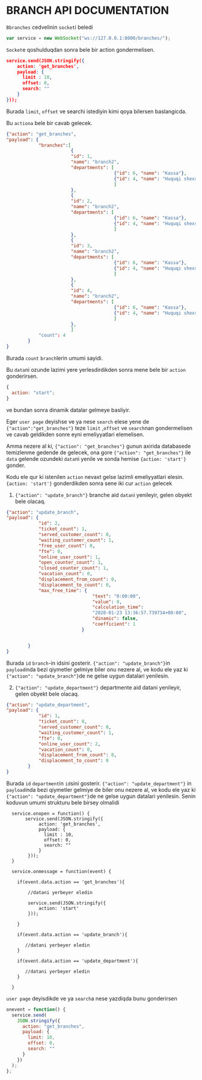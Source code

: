 # BRANCH API DOCUMENTATION

`Bbranches` cedvelinin `socket`i beledi

```javascript
var service = new WebSocket("ws://127.0.0.1:8000/branches/");
```

`Socket`e qoshulduqdan sonra bele bir action gondermelisen.

```JSON
service.send(JSON.stringify({
    action: 'get_branches',
    payload: {
      limit : 10,
      offset: 0,
      search: ""
    }
}));
```

Burada `limit`, `offset` ve searchi istediyin kimi qoya bilersen baslangicda.

Bu `actiona` bele bir cavab gelecek.

```JSON
{"action": "get_branches",
"payload": {
			"branches":[
						{
						"id": 1,
						"name": "branch2",
						"departments": [
										{"id": 6, "name": "Kassa"},
										{"id": 4, "name": "Huquqi shexsler"}
										]
						},
						{
						"id": 2,
						"name": "branch2",
						"departments": [
										{"id": 6, "name": "Kassa"},
										{"id": 4, "name": "Huquqi shexsler"}
										]
						},
						{
						"id": 3,
						"name": "branch2",
						"departments": [
										{"id": 6, "name": "Kassa"},
										{"id": 4, "name": "Huquqi shexsler"}
										]
						},
						{
						"id": 4,
						"name": "branch2",
						"departments": [
										{"id": 6, "name": "Kassa"},
										{"id": 4, "name": "Huquqi shexsler"}
										]
						},
						]
			"count": 4
		}
}
```

Burada `count` `branch`lerin umumi sayidi.

Bu `data`ni ozunde lazimi yere yerlesdirdikden sonra mene bele bir `action` gonderirsen.

```javascript
{
  action: "start";
}
```

ve bundan sonra dinamik datalar gelmeye basliyir.

Eger `user page` deyishse ve ya nese `search` elese yene de `{"action":"get_branches"}` teze `limit` ,`offset` ve `search`nan gondermelisen ve cavab geldikden sonre eyni emeliyyatlari elemelisen.

Amma nezere al ki, `{"action": "get_branches"}` gunun axirida databasede temizlenme gedende de gelecek, ona gore `{"action": "get_branches"}` ile `data` gelende ozundeki `data`ni yenile ve sonda hemise `{action: 'start'}` gonder.

Kodu ele qur ki istenilen `action` nevaxt gelse lazimli emeliyyatlari elesin.`{action: 'start'}` gonderdikden sonra sene iki cur `action` gelecek

1. `{"action": "update_branch"}` branche aid `datan`i yenileyir, gelen obyekt bele olacaq.

```JSON
{"action": "update_branch",
"payload": {
			"id": 2,
			"ticket_count": 1,
			"served_customer_count": 0,
			"waiting_customer_count": 1,
			"free_user_count": 0,
			"fte": 0,
			"online_user_count": 1,
			"open_counter_count": 1,
			"closed_counter_count": 1,
			"vacation_count": 0,
			"displacement_from_count": 0,
			"displacement_to_count": 0,
			"max_free_time": {
								"text": "0:00:00",
								"value": 0,
								"calculation_time":
								"2020-01-23 13:36:57.739734+00:00",
								"dinamic": false,
								"coefficient": 1
							}


		}
}
```

Burada `id` `branch`-in idsini gosterir. `{"action": "update_branch"}`in `payload`inda bezi qiymetler gelmiye biler onu nezere al, ve kodu ele yaz ki `{"action": "update_branch"}`de ne gelse uygun datalari yenilesin.

2. `{"action": "update_department"}` departmente aid datani yenileyir, gelen obyekt bele olacaq.

```JSON
{"action": "update_department",
"payload": {
			"id": 1,
			"ticket_count": 0,
			"served_customer_count": 0,
			"waiting_customer_count": 1,
			"fte": 0,
			"online_user_count": 2,
			"vacation_count": 0,
			"displacement_from_count": 0,
			"displacement_to_count": 0
		}
}
```

Burada `id` `department`in `id`sini gosterir. `{"action": "update_department"}` in `payload`inda bezi qiymetler gelmiye de biler onu nezere al, ve kodu ele yaz ki `{"action": "update_department"}`de ne gelse uygun datalari yenilesin. Senin koduvun umumi strukturu bele birsey olmalidi

```javasciprt
  service.onopen = function() {
       service.send(JSON.stringify({
            action: 'get_branches',
            payload: {
              limit : 10,
              offset: 0,
              search: ""
            }
        }));
  }

  service.onmessage = function(event) {

    if(event.data.action == 'get_branches'){

        //datani yerbeyer eledin

        service.send(JSON.stringify({
            action: 'start'
        }));

    }

    if(event.data.action == 'update_branch'){

       //datani yerbeyer eledin
    }

    if(event.data.action == 'update_department'){

       //datani yerbeyer eledin
    }

  }
```

`user page` deyisdikde ve ya `search`a nese yazdiqda bunu gonderirsen

```javascript
onevent = function() {
  service.send(
    JSON.stringify({
      action: "get_branches",
      payload: {
        limit: 10,
        offset: 0,
        search: ""
      }
    })
  );
};
```
